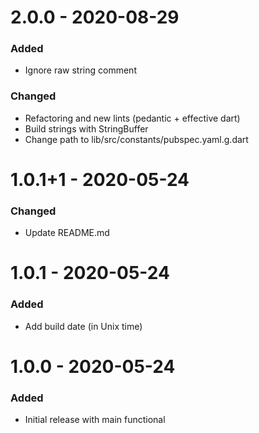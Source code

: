 # 2.0.0 - 2020-08-29    
### Added    
- Ignore raw string comment

### Changed  
- Refactoring and new lints (pedantic + effective dart)  
- Build strings with StringBuffer  
- Change path to lib/src/constants/pubspec.yaml.g.dart 
  
  
# 1.0.1+1 - 2020-05-24  
### Changed  
- Update README.md
  
  
# 1.0.1 - 2020-05-24  
### Added    
- Add build date (in Unix time)
  
  
# 1.0.0 - 2020-05-24  
### Added    
- Initial release with main functional  
  
  